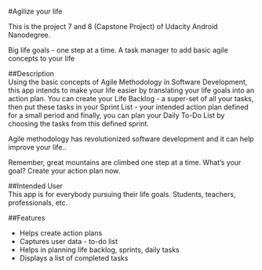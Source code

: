 #Agilize your life  

This is the project 7 and 8 (Capstone Project) of Udacity Android Nanodegree.

Big life goals - one step at a time. A task manager to add basic agile concepts to your life 

##Description   
Using the basic concepts of Agile Methodology in Software Development, this app intends to make your life easier by translating your life goals into an action plan. 
You can create your Life Backlog - a super-set of all your tasks, then put these tasks in your Sprint List - your intended action plan defined for a small period and finally, you can plan your Daily To-Do List by choosing the tasks from this defined sprint. 
 
Agile methodology has revolutionized software development and it can help improve your life.. 
 
Remember, great mountains are climbed one step at a time. What’s your goal?  Create your action plan now. 

##Intended User  
This app is for everybody pursuing their life goals. Students, teachers, professionals, etc. 

##Features   
- Helps create action plans 
- Captures user data - to-do list 
- Helps in planning life backlog, sprints, daily tasks 
- Displays a list of completed tasks 
